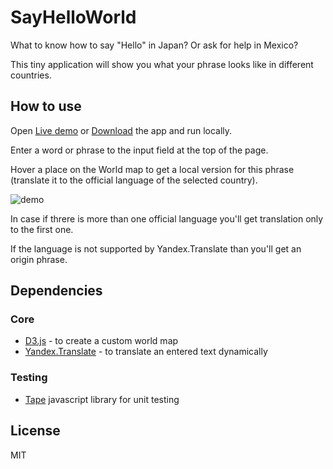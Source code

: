 # SayHelloWorld

What to know how to say "Hello" in Japan?
Or ask for help in Mexico?

This tiny application will show you what your phrase looks like in different countries.

## How to use

Open [Live demo](https://maryzam.github.io/SayHelloWorld/) or [Download](https://github.com/maryzam/SayHelloWorld.git) the app and run locally.

Enter a word or phrase to the input field at the top of the page.

Hover a place on the World map to get a local version for this phrase (translate it to the official language of the selected country).

![demo](https://raw.githubusercontent.com/maryzam/SayHelloWorld/master/assets/images/demo-say-hello.gif)

In case if threre is more than one official language you'll get translation only to the first one.

If the language is not supported by Yandex.Translate than you'll get an origin phrase.

## Dependencies

### Core
- [D3.js](https://d3js.org/) - to create a custom world map
- [Yandex.Translate](https://tech.yandex.ru/translate/) - to translate an entered text dynamically

### Testing
- [Tape](https://github.com/substack/tape) javascript library for unit testing

## License

MIT


